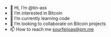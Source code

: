 - 👋 Hi, I’m @tin-ass
- 👀 I’m interested in Bitcoin
- 🌱 I’m currently learning code 
- 💞️ I’m looking to collaborate on Bitcoin projects 
- 📫 How to reach me sourfeijoas@pm.me

<!---
tin-ass/tin-ass is a ✨ special ✨ repository because its `README.md` (this file) appears on your GitHub profile.
You can click the Preview link to take a look at your changes.
--->
